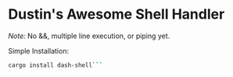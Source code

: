 # Dustin's Awesome Shell Handler

*Note:* No &&, multiple line execution, or piping yet.

Simple Installation:
```sh
cargo install dash-shell```
